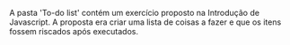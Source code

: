 A pasta 'To-do list' contém um exercício proposto na Introdução de Javascript.
A proposta era criar uma lista de coisas a fazer e que os itens fossem riscados após executados.

